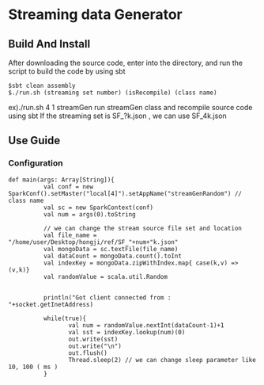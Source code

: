# Streaming data Generator


## Build And Install
After downloading the source code, enter into the directory, and run the script to build the code by using sbt
```shell
$sbt clean assembly 
$./run.sh (streaming set number) (isRecompile) (class name) 
```
ex)./run.sh 4 1 streamGen
run streamGen class and recompile source code using sbt
If the streaming set is SF_?k.json , we can use SF_4k.json

## Use Guide
### Configuration
```
def main(args: Array[String]){
          val conf = new SparkConf().setMaster("local[4]").setAppName("streamGenRandom") // class name
          val sc = new SparkContext(conf)
          val num = args(0).toString

          // we can change the stream source file set and location 
          val file_name = "/home/user/Desktop/hongji/ref/SF_"+num+"k.json"
          val mongoData = sc.textFile(file_name)
          val dataCount = mongoData.count().toInt
          val indexKey = mongoData.zipWithIndex.map{ case(k,v) => (v,k)}
          val randomValue = scala.util.Random


          println("Got client connected from : "+socket.getInetAddress)

          while(true){
                 val num = randomValue.nextInt(dataCount-1)+1
                 val sst = indexKey.lookup(num)(0)
                 out.write(sst)
                 out.write("\n")
                 out.flush()
                 Thread.sleep(2) // we can change sleep parameter like 10, 100 ( ms ) 
          }


```


